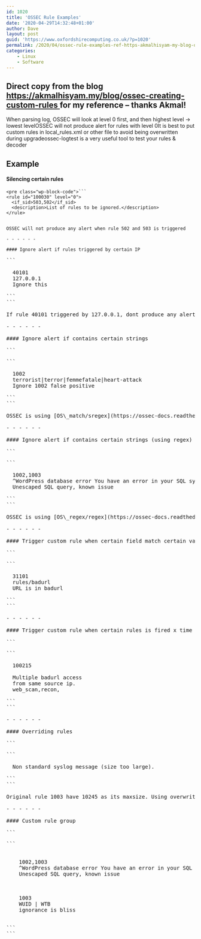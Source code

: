 ```yaml
---
id: 1020
title: 'OSSEC Rule Examples'
date: '2020-04-29T14:32:48+01:00'
author: Dave
layout: post
guid: 'https://www.oxfordshirecomputing.co.uk/?p=1020'
permalink: /2020/04/ossec-rule-examples-ref-https-akmalhisyam-my-blog-ossec-creating-custom-rules/
categories:
    - Linux
    - Software
---
```


## Direct copy from the blog [https://akmalhisyam.my/blog/ossec-creating-custom-rules ](https://akmalhisyam.my/blog/ossec-creating-custom-rules)for my reference – thanks Akmal!

When parsing log, OSSEC will look at level 0 first, and then highest level -&gt; lowest levelOSSEC will not produce alert for rules with level 0It is best to put custom rules in local\_rules.xml or other file to avoid being overwritten during upgradeossec-logtest is a very useful tool to test your rules &amp; decoder

## Example

#### Silencing certain rules

```
<pre class="wp-block-code">```
<rule id="100030" level="0">
  <if_sid>503,502</if_sid>
  <description>List of rules to be ignored.</description>
</rule>
```
```

OSSEC will not produce any alert when rule 502 and 503 is triggered

- - - - - -

#### Ignore alert if rules triggered by certain IP

```
<pre class="wp-block-code">```
<rule id="100225" level="0">
  <if_sid>40101</if_sid>
  <srcip>127.0.0.1</srcip>
  <description>Ignore this</description>
</rule>
```
```

If rule 40101 triggered by 127.0.0.1, dont produce any alert

- - - - - -

#### Ignore alert if contains certain strings

```
<pre class="wp-block-code">```
<rule id="100223" level="0">
  <if_sid>1002</if_sid>
  <match>terrorist|terror|femmefatale|heart-attack</match>
  <description>Ignore 1002 false positive</description>
</rule>
```
```

OSSEC is using [OS\_match/sregex](https://ossec-docs.readthedocs.io/en/latest/syntax/regex.html) syntax in &lt;match&gt;

- - - - - -

#### Ignore alert if contains certain strings (using regex)

```
<pre class="wp-block-code">```
<rule id="100207" level="4">
  <if_sid>1002,1003</if_sid>
  <regex>^WordPress database error You have an error in your SQL syntax(\.*)functionName$</regex>
  <description>Unescaped SQL query, known issue</description>
</rule>
```
```

OSSEC is using [OS\_regex/regex](https://ossec-docs.readthedocs.io/en/latest/syntax/regex.html) syntax in &lt;regex&gt;

- - - - - -

#### Trigger custom rule when certain field match certain value in cdb list

```
<pre class="wp-block-code">```
<rule id="100215" level="5">
  <if_sid>31101</if_sid>
  <list lookup="match_key" field="url">rules/badurl</list>
  <description>URL is in badurl</description>
</rule>
```
```

- - - - - -

#### Trigger custom rule when certain rules is fired x time within n second from same srcip

```
<pre class="wp-block-code">```
<rule id="100216" level="10" frequency="4" timeframe="90">
  <if_matched_sid>100215</if_matched_sid>
  <same_source_ip />
  <description>Multiple badurl access </description>
  <description>from same source ip.</description>
  <group>web_scan,recon,</group>
</rule>
```
```

- - - - - -

#### Overriding rules

```
<pre class="wp-block-code">```
<rule id="1003" level="13" overwrite="yes" maxsize="2000">
  <description>Non standard syslog message (size too large).</description>
</rule>
```
```

Original rule 1003 have 10245 as its maxsize. Using overwrite=”yes” will make OSSEC overwrite certain field in original rule

- - - - - -

#### Custom rule group

```
<pre class="wp-block-code">```
<group name="app_error">
  <rule id="100207" level="4">
    <if_sid>1002,1003</if_sid>
    <regex>^WordPress database error You have an error in your SQL syntax(\.*)functionName$</regex>
    <description>Unescaped SQL query, known issue</description>
  </rule>

  <rule id="100218" level="0">
    <if_sid>1003</if_sid>
    <match>WUID | WTB</match>
    <description>ignorance is bliss</description>
  </rule>
</group>
```
```